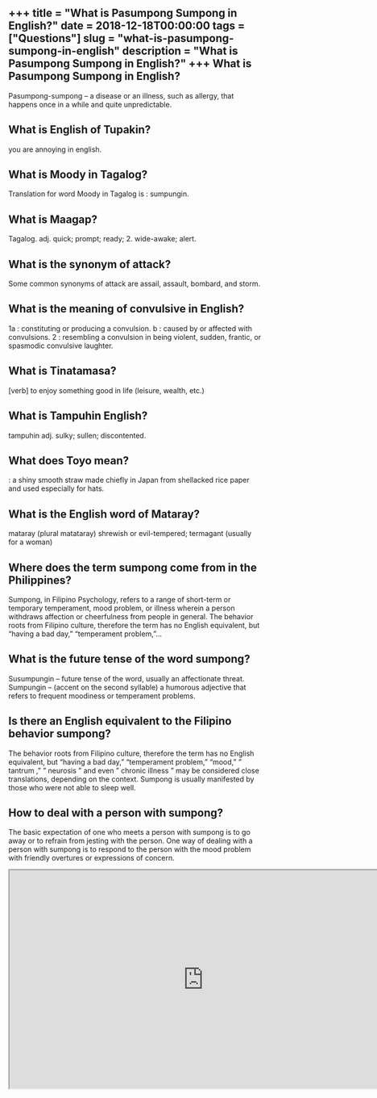 +++
title = "What is Pasumpong Sumpong in English?"
date = 2018-12-18T00:00:00
tags = ["Questions"]
slug = "what-is-pasumpong-sumpong-in-english"
description = "What is Pasumpong Sumpong in English?"
+++
What is Pasumpong Sumpong in English?
-------------------------------------

Pasumpong-sumpong – a disease or an illness, such as allergy, that happens once in a while and quite unpredictable.

What is English of Tupakin?
---------------------------

you are annoying in english.

What is Moody in Tagalog?
-------------------------

Translation for word Moody in Tagalog is : sumpungin.

What is Maagap?
---------------

Tagalog. adj. quick; prompt; ready; 2. wide-awake; alert.

What is the synonym of attack?
------------------------------

Some common synonyms of attack are assail, assault, bombard, and storm.

What is the meaning of convulsive in English?
---------------------------------------------

1a : constituting or producing a convulsion. b : caused by or affected with convulsions. 2 : resembling a convulsion in being violent, sudden, frantic, or spasmodic convulsive laughter.

What is Tinatamasa?
-------------------

\[verb\] to enjoy something good in life (leisure, wealth, etc.)

What is Tampuhin English?
-------------------------

tampuhin adj. sulky; sullen; discontented.

What does Toyo mean?
--------------------

: a shiny smooth straw made chiefly in Japan from shellacked rice paper and used especially for hats.

What is the English word of Mataray?
------------------------------------

mataray (plural matataray) shrewish or evil-tempered; termagant (usually for a woman)

Where does the term sumpong come from in the Philippines?
---------------------------------------------------------

Sumpong, in Filipino Psychology, refers to a range of short-term or temporary temperament, mood problem, or illness wherein a person withdraws affection or cheerfulness from people in general. The behavior roots from Filipino culture, therefore the term has no English equivalent, but “having a bad day,” “temperament problem,”…

What is the future tense of the word sumpong?
---------------------------------------------

Susumpungin – future tense of the word, usually an affectionate threat. Sumpungin – (accent on the second syllable) a humorous adjective that refers to frequent moodiness or temperament problems.

Is there an English equivalent to the Filipino behavior sumpong?
----------------------------------------------------------------

The behavior roots from Filipino culture, therefore the term has no English equivalent, but “having a bad day,” “temperament problem,” “mood,” ” tantrum ,” ” neurosis ” and even ” chronic illness ” may be considered close translations, depending on the context. Sumpong is usually manifested by those who were not able to sleep well.

How to deal with a person with sumpong?
---------------------------------------

The basic expectation of one who meets a person with sumpong is to go away or to refrain from jesting with the person. One way of dealing with a person with sumpong is to respond to the person with the mood problem with friendly overtures or expressions of concern.

<iframe allow="accelerometer; autoplay; clipboard-write; encrypted-media; gyroscope; picture-in-picture" allowfullscreen="" class="__youtube_prefs__  epyt-is-override  no-lazyload" data-no-lazy="1" data-origheight="433" data-origwidth="770" data-skipgform_ajax_framebjll="" height="433" id="_ytid_64323" loading="lazy" src="https://www.youtube.com/embed/jmhWgdGmSUw?enablejsapi=1&autoplay=0&cc_load_policy=0&cc_lang_pref=&iv_load_policy=1&loop=0&modestbranding=0&rel=1&fs=1&playsinline=0&autohide=2&theme=dark&color=red&controls=1&" title="YouTube player" width="770"></iframe>